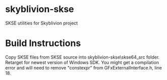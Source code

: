 # skyblivion-skse
SKSE utilities for Skyblivion project

# Build Instructions
Copy SKSE files from SKSE source into skyblivion-skse\skse64_src folder.
Retarget for newest version of Windows SDK.
You might get a compilation error and will need to remove "constexpr" from GFxExternalInterface.h, line 18.
